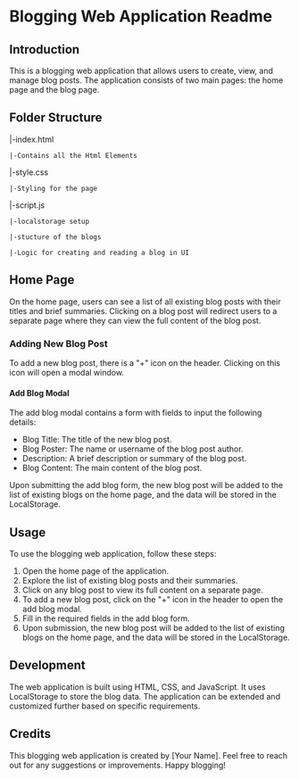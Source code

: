 # Blogging Web Application Readme

## Introduction

This is a blogging web application that allows users to create, view, and manage blog posts. The application consists of two main pages: the home page and the blog page.

## Folder Structure
|-index.html

    |-Contains all the Html Elements
|-style.css

    |-Styling for the page
|-script.js
    
    |-localstorage setup
    
    |-stucture of the blogs 
    
    |-Logic for creating and reading a blog in UI
## Home Page

On the home page, users can see a list of all existing blog posts with their titles and brief summaries. Clicking on a blog post will redirect users to a separate page where they can view the full content of the blog post.

### Adding New Blog Post

To add a new blog post, there is a "+" icon on the header. Clicking on this icon will open a modal window.

#### Add Blog Modal

The add blog modal contains a form with fields to input the following details:

- Blog Title: The title of the new blog post.
- Blog Poster: The name or username of the blog post author.
- Description: A brief description or summary of the blog post.
- Blog Content: The main content of the blog post.

Upon submitting the add blog form, the new blog post will be added to the list of existing blogs on the home page, and the data will be stored in the LocalStorage.

## Usage

To use the blogging web application, follow these steps:

1. Open the home page of the application.
2. Explore the list of existing blog posts and their summaries.
3. Click on any blog post to view its full content on a separate page.
4. To add a new blog post, click on the "+" icon in the header to open the add blog modal.
5. Fill in the required fields in the add blog form.
6. Upon submission, the new blog post will be added to the list of existing blogs on the home page, and the data will be stored in the LocalStorage.

## Development

The web application is built using HTML, CSS, and JavaScript. It uses LocalStorage to store the blog data. The application can be extended and customized further based on specific requirements.

## Credits

This blogging web application is created by [Your Name]. Feel free to reach out for any suggestions or improvements. Happy blogging!
